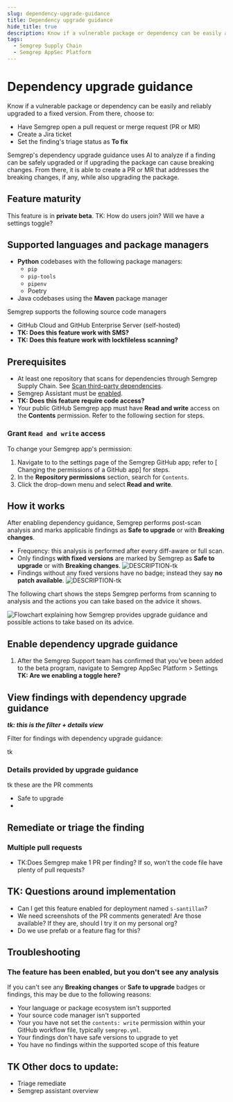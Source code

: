 ```yaml
---
slug: dependency-upgrade-guidance
title: Dependency upgrade guidance
hide_title: true
description: Know if a vulnerable package or dependency can be easily and reliably upgraded to a fixed version.
tags:
  - Semgrep Supply Chain
  - Semgrep AppSec Platform
---
```

 
# Dependency upgrade guidance

Know if a vulnerable package or dependency can be easily and reliably upgraded to a fixed version. From there, choose to:

- Have Semgrep open a pull request or merge request (PR or MR)
- Create a Jira ticket
- Set the finding's triage status as **To fix**

Semgrep's dependency upgrade guidance uses AI to analyze if a finding can be safely upgraded or if upgrading the package can cause breaking changes. From there, it is able to create a PR or MR that addresses the breaking changes, if any, while also upgrading the package.

## Feature maturity

This feature is in **private beta**. TK: How do users join? Will we have a settings toggle?

## Supported languages and package managers

- **Python** codebases with the following package managers:
  - `pip`
  - `pip-tools`
  - `pipenv`
  - Poetry
- Java codebases using the **Maven** package manager

Semgrep supports the following source code managers

- GitHub Cloud and GitHub Enterprise Server (self-hosted)
- **TK: Does this feature work with SMS?**
- **TK: Does this feature work with lockfileless scanning?**

## Prerequisites

- At least one repository that scans for dependencies through Semgrep Supply Chain. See [Scan third-party dependencies](/semgrep-supply-chain/getting-started).
- Semgrep Assistant must be [enabled](/semgrep-assistant/getting-started).
- __TK: Does this feature require code access?__
- Your public GitHub Semgrep app must have **Read and write** access on the **Contents** permission. Refer to the following section for steps.

### Grant `Read and write` access

To change your Semgrep app's permission:

1. Navigate to to the settings page of the Semgrep GitHub app; refer to [<i class="fas fa-external-link fa-xs"></i> Changing the permissions of a GitHub app] for steps.
1. In the **Repository permissions** section, search for `Contents`.
1. Click the drop-down menu and select **Read and write**.

## How it works

After enabling dependency guidance, Semgrep performs post-scan analysis and marks applicable findings as **Safe to upgrade** or with **Breaking changes**.

- Frequency: this analysis is performed after every diff-aware or full scan.
- Only findings **with fixed versions** are marked by Semgrep as **Safe to upgrade** or with **Breaking changes**.
![DESCRIPTION-tk](/img/safe-click-to-fix.png)
- Findings without any fixed versions have no badge; instead they say **no patch available**.
![DESCRIPTION-tk](/img/no-patch-available.png)


The following chart shows the steps Semgrep performs from scanning to analysis and the actions you can take based on the advice it shows.

![Flowchart explaining how Semgrep provides upgrade guidance and possible actions to take based on its advice.](/img/upgrade-guidance-flowchart.png)

## Enable dependency upgrade guidance

1. After the Semgrep Support team has confirmed that you've been added to the beta program, navigate to Semgrep AppSec Platform > Settings **TK: Are we enabling a toggle here?**

## View findings with dependency upgrade guidance

**_tk: this is the filter + details view_**

Filter for findings with dependency upgrade guidance:

tk

### Details provided by upgrade guidance

tk these are the PR comments

- Safe to upgrade
-

## Remediate or triage the finding






### Multiple pull requests

- TK:Does Semgrep make 1 PR per finding? If so, won't the code file have plenty of pull requests?

## TK: Questions around implementation

- Can I get this feature enabled for deployment named `s-santillan`?
- We need screenshots of the PR comments generated! Are those available? If they are, should I try it on my personal org?
- Do we use prefab or a feature flag for this?

## Troubleshooting

### The feature has been enabled, but you don't see any analysis

If you can't see any **Breaking changes** or **Safe to upgrade** badges or findings, this may be due to the following reasons:

- Your language or package ecosystem isn't supported
- Your source code manager isn't supported
- Your you have not set the `contents: write` permission within your GitHub workflow file, typically `semgrep.yml`.
- Your findings don't have safe versions to upgrade to yet
- You have no findings within the supported scope of this feature


## TK Other docs to update:

- Triage remediate
- Semgrep assistant overview
